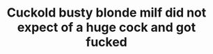 ---
layout: post
title: Cuckold busty blonde milf did not expect of a huge cock and got fucked
duration: '10:10'
view: 780
rate: 2
video: 'http://fantasti.cc/embed/587127/'
category: 
 - blonde
 - busty
 - curvy
 - rough
tags: 
 - big-black-cock
priority: 0.9
changefreq: daily
---